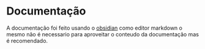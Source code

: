 # Documentação
A documentação foi feito usando o [obsidian](https://obsidian.md) como editor markdown o mesmo não é necessario para aproveitar o conteudo da documentação mas é recomendado.
